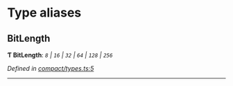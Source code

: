 

# Type aliases

<a id="bitlength"></a>

##  BitLength

**Ƭ BitLength**: *`8` \| `16` \| `32` \| `64` \| `128` \| `256`*

*Defined in [compact/types.ts:5](https://github.com/polkadot-js/common/blob/179aa84/packages/util/src/compact/types.ts#L5)*

___

